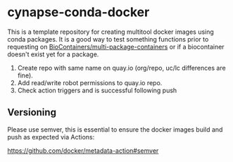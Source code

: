 # cynapse-conda-docker

This is a template repository for creating multitool docker images using conda packages.  It is a good way to test
something functions prior to requesting on [BioContainers/multi-package-containers][multi-pack] or if a biocontainer
doesn't exist yet for a package.

1. Create repo with same name on quay.io (org/repo, uc/lc differences are fine).
2. Add read/write robot permissions to quay.io repo.
3. Check action triggers and is successful following push

## Versioning

Please use semver, this is essential to ensure the docker images build and push as expected via Actions:

https://github.com/docker/metadata-action#semver

<!-- refs -->
[multi-pack]: https://github.com/BioContainers/multi-package-containers